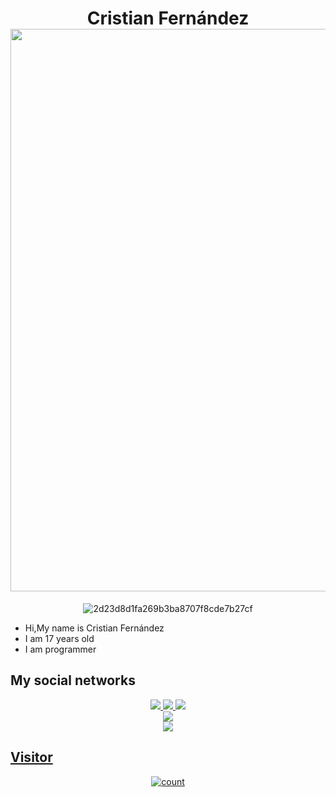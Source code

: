 <h1 align="center"> Cristian Fernández <img src="" width="900px" alt=""><br></h1>
<p align="center">
<img src="https://i.ibb.co/JyMGhmp/2d23d8d1fa269b3ba8707f8cde7b27cf.jpg" alt="2d23d8d1fa269b3ba8707f8cde7b27cf" border="0"></a>
</p>

-  Hi,My name is Cristian Fernández
-  I am 17 years old 
-  I am programmer

## My social networks
<p align="center">
  <a href="https://www.instagram.com/invites/contact/?i=13o14zez9etx6&utm_content=ot7f7ox"><img src="https://img.shields.io/badge/Instagram-E4405F?style=for-the-badge&logo=instagram&logoColor=white"/> 
  <a href="https://wa.me/+51955088505"><img src="https://img.shields.io/badge/WhatsApp-25D366?style=for-the-badge&logo=whatsapp&logoColor=white" />
  <a href="https://t.me/+Ewti7Nnx2nE2YmYx"><img src="https://img.shields.io/badge/Telegram-%230088cc.svg?&style=for-the-badge&logo=telegram&logoColor=white" /> <br>
  <a href="https://www.yout/channel/UCqfsqGdleLAxtJ71COubRRQ/featured"><img src="https://img.shields.io/badge/YouTube-Cristian-ff0000?style=for-the-badge&logo=youtube&logoColor=ff0000&link=https://youtube.com/channel/UCdzWwbApjkyODby7_MoRYlA" /><br>
  <a name=Cristian-Fernández&label=VIEWS&style=flat-square&color=orange" />
  <a href="https://github.com/CristianFernandez505"><img src="https://img.shields.io/badge/-GitHub-black?style=flat-square&logo=github" /> 
</p>

## Visitor 

<p align="center">
<img align="center" alt="count" src="https://count.getloli.com/get/@:CristianFernandez505?theme=rule35">
</p>

</details>
